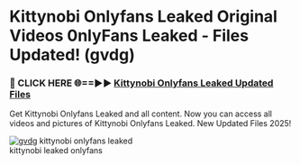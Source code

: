 # Kittynobi Onlyfans Leaked Original Videos 0nlyFans Leaked - Files Updated! (gvdg)

<h3>🔴 CLICK HERE 🌐==►► <a href="https://tinyurl.com/2wckxsce" rel="nofollow">Kittynobi Onlyfans Leaked Updated Files</a></h3>

Get Kittynobi Onlyfans Leaked and all content. Now you can access all videos and pictures of Kittynobi Onlyfans Leaked. New Updated Files 2025!

[![gvdg](https://i.imgur.com/AFduVYN.gif)](https://tinyurl.com/2wckxsce)
kittynobi onlyfans leaked<br>
kittynobi leaked onlyfans